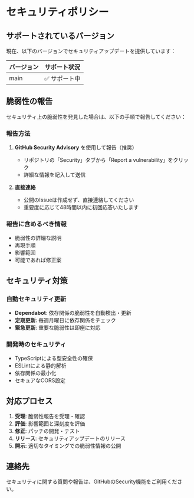 # セキュリティポリシー

## サポートされているバージョン

現在、以下のバージョンでセキュリティアップデートを提供しています：

| バージョン | サポート状況 |
| ------- | ------------ |
| main    | ✅ サポート中 |

## 脆弱性の報告

セキュリティ上の脆弱性を発見した場合は、以下の手順で報告してください：

### 報告方法

1. **GitHub Security Advisory** を使用して報告（推奨）
   - リポジトリの「Security」タブから「Report a vulnerability」をクリック
   - 詳細な情報を記入して送信

2. **直接連絡**
   - 公開のIssueは作成せず、直接連絡してください
   - 重要度に応じて48時間以内に初回応答いたします

### 報告に含めるべき情報

- 脆弱性の詳細な説明
- 再現手順
- 影響範囲
- 可能であれば修正案

## セキュリティ対策

### 自動セキュリティ更新

- **Dependabot**: 依存関係の脆弱性を自動検出・更新
- **定期更新**: 毎週月曜日に依存関係をチェック
- **緊急更新**: 重要な脆弱性は即座に対応

### 開発時のセキュリティ

- TypeScriptによる型安全性の確保
- ESLintによる静的解析
- 依存関係の最小化
- セキュアなCORS設定

## 対応プロセス

1. **受理**: 脆弱性報告を受理・確認
2. **評価**: 影響範囲と深刻度を評価
3. **修正**: パッチの開発・テスト
4. **リリース**: セキュリティアップデートのリリース
5. **開示**: 適切なタイミングでの脆弱性情報の公開

## 連絡先

セキュリティに関する質問や報告は、GitHubのSecurity機能をご利用ください。 